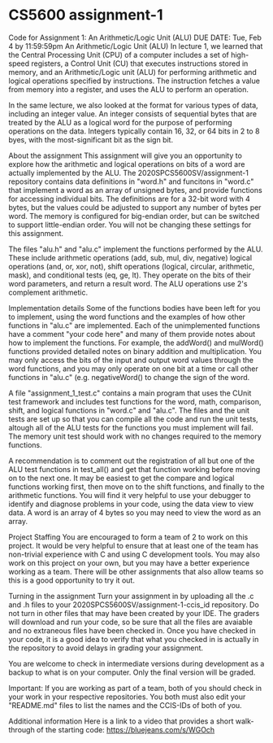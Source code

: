 # CS5600 assignment-1
Code for Assignment 1: An Arithmetic/Logic Unit (ALU)
DUE DATE: Tue, Feb 4 by 11:59:59pm
An Arithmetic/Logic Unit (ALU)
In lecture 1, we learned that the Central Processing Unit (CPU) of a computer includes a set of high-speed registers, a Control Unit (CU) that executes instructions stored in memory, and an Arithmetic/Logic unit (ALU) for performing arithmetic and logical operations specified by instructions. The instruction fetches a value from memory into a register, and uses the ALU to perform an operation.

In the same lecture, we also looked at the format for various types of data, including an integer value. An integer consists of sequential bytes that are treated by the ALU as a logical word for the purpose of performing operations on the data. Integers typically contain 16, 32, or 64 bits in 2 to 8 byes, with the most-significant bit as the sign bit.

About the assignment
This assignment will give you an opportunity to explore how the arithmetic and logical operations on bits of a word are actually implemented by the ALU. The 2020SPCS5600SV/assignment-1 repository contains data definitions in "word.h" and funcitons in "word.c" that implement a word as an array of unsigned bytes, and provide functions for accessing individual bits. The definitions are for a 32-bit word with 4 bytes, but the values could be adjusted to support any number of bytes per word. The memory is configured for big-endian order, but can be switched to support little-endian order. You will not be changing these settings for this assignment.

The files "alu.h" and "alu.c" implement the functions performed by the ALU. These include arithmetic operations (add, sub, mul, div, negative) logical operations (and, or, xor, not), shift operations (logical, circular, arithmetic, mask), and conditional tests (eq, ge, lt). They operate on the bits of their word parameters, and return a result word. The ALU operations use 2's complement arithmetic.

Implementation details
Some of the functions bodies have been left for you to implement, using the word functions and the examples of how other functions in "alu.c" are implemented. Each of the unimplemented functions have a comment "your code here" and many of them provide notes about how to implement the functions. For example, the addWord() and mulWord() functions provided detailed notes on binary addition and multiplication. You may only access the bits of the input and output word values through the word functions, and you may only operate on one bit at a time or call other functions in "alu.c" (e.g. negativeWord() to change the sign of the word.

A file "assignment_1_test.c" contains a main program that uses the CUnit test framework and includes test functions for the word, math, comparison, shift, and logical functions in "word.c" and "alu.c". The files and the unit tests are set up so that you can compile all the code and run the unit tests, altough all of the ALU tests for the functions you must implement will fail. The memory unit test should work with no changes required to the memory functions.

A recommendation is to comment out the registration of all but one of the ALU test functions in test_all() and get that function working before moving on to the next one. It may be easiest to get the compare and logical functions working first, then move on to the shift functions, and finally to the arithmetic functions. You will find it very helpful to use your debugger to identify and diagnose problems in your code, using the data view to view data. A word is an array of 4 bytes so you may need to view the word as an array.

Project Staffing
You are encouraged to form a team of 2 to work on this project. It would be very helpful to ensure that at least one of the team has non-trivial experience with C and using C development tools. You may also work on this project on your own, but you may have a better experience working as a team. There will be other assignments that also allow teams so this is a good opportunity to try it out.

Turning in the assignment
Turn your assignment in by uploading all the .c and .h files to your 2020SPCS5600SV/assignment-1-ccis_id repository. Do not turn in other files that may have been created by your IDE. The graders will download and run your code, so be sure that all the files are avaiable and no extraneous files have been checked in. Once you have checked in your code, it is a good idea to verify that what you checked in is actually in the repository to avoid delays in grading your assignment.

You are welcome to check in intermediate versions during development as a backup to what is on your computer. Only the final version will be graded.

Important: If you are working as part of a team, both of you should check in your work in your respective repositories. You both must also edit your "README.md" files to list the names and the CCIS-IDs of both of you.

Additional information
Here is a link to a video that provides a short walk-through of the starting code:
https://bluejeans.com/s/WGOch
